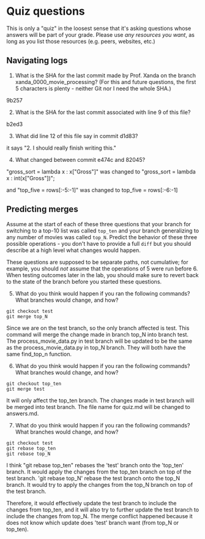 # Quiz questions

This is only a "quiz" in the loosest sense that it's asking questions whose
answers will be part of your grade. Please use *any resources you want*, as
long as you list those resources (e.g. peers, websites, etc.)

## Navigating logs

1. What is the SHA for the last commit made by Prof. Xanda on the branch
xanda_0000_movie_processing?
(For this and future questions, the first 5 characters is plenty - neither
Git nor I need the whole SHA.)

9b257

2. What is the SHA for the last commit associated with line 9 of this file?

b2ed3

3. What did line 12 of this file say in commit d1d83?

it says "2. I should really finish writing this."

4. What changed between commit e474c and 82045?

"gross_sort = lambda x : x["Gross"]" was changed to "gross_sort = lambda x : 
int(x["Gross"])";

and "top_five = rows[:-5:-1]" was changed to top_five = 
rows[:-6:-1]


## Predicting merges

Assume at the start of each of these three questions that your
branch for switching to a top-10 list was called `top_ten`
and your branch generalizing to any number of movies was called `top_N`.
Predict the behavior of these three possible operations - you don't
have to provide a full `diff` but you should describe at a high level
what changes would happen.

These questions are supposed to be separate paths, not cumulative;
for example, you should *not* assume that the operations of 5 were run
before 6. When testing outcomes later in the lab, you should make sure to
revert back to the state of the branch before you started these questions.

5. What do you think would happen if you ran the following commands?
What branches would change, and how?
```
git checkout test
git merge top_N
```
Since we are on the test branch, so the only branch affected is test. This command will merge the change made in branch top_N into branch test. The process_movie_data.py in test branch will be updated to be the same as the process_movie_data.py in top_N branch. They will both have the same find_top_n function.

6. What do you think would happen if you ran the following commands?
What branches would change, and how?
```
git checkout top_ten
git merge test
```
It will only affect the top_ten branch. The changes made in test branch will be merged into test branch. The file name for quiz.md will be changed to answers.md.

7. What do you think would happen if you ran the following commands?
What branches would change, and how?
```
git checkout test
git rebase top_ten
git rebase top_N
```
I think "git rebase top_ten" rebases the 'test' branch onto the 'top_ten' branch. It would apply the changes from the top_ten branch on top of the test branch. 'git rebase top_N' rebase the test branch onto the top_N branch. It would try to apply the changes from the top_N branch on top of the test branch.

Therefore, it would effectively update the test branch to include the changes from top_ten, and it will also try to further update the test branch to include the changes from top_N. The merge conflict happened because it does not know which update does 'test' branch want (from top_N or top_ten). 